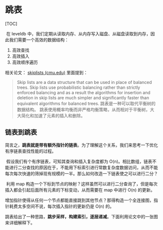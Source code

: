 # 跳表

[TOC]

​		在 leveldb 中，我们定期从读取内存、从内存写入磁盘、从磁盘读取到内存，因此我们需要一个高效的数据结构：

1. 高效查找
2. 高效插入
3. 高效顺序遍历

相关论文： [skiplists (cmu.edu)](https://15721.courses.cs.cmu.edu/spring2018/papers/08-oltpindexes1/pugh-skiplists-cacm1990.pdf) 里面提到：

>  Skip lists are a data structure that can be used in place of balanced trees.
> Skip lists use probabilistic balancing rather than strictly enforced balancing and as a result the algorithms for insertion and deletion in skip lists are much simpler and significantly faster than equivalent algorithms for balanced trees.
> 跳表是一种可以取代平衡树的数据结构。
> 跳表使用概率均衡而非严格均衡策略，从而相对于平衡树，大大简化和加速了元素的插入和删除。 



## 链表到跳表

​		简言之，**跳表就是带有额外指针的链表**。为了理解这个关系，我们来思考一下优化有序链表查找性能的过程。

​		假设我们有个有序链表，可知其查询和插入复杂度都为 O(n)。相比数组，链表不能进行二分查找的原因在于，不能用下标索引进行常数复杂度数据访问，从而不能每次每次快速的筛掉现有规模的一半。那么如何改造一下链表使之可以进行二分？

​		利用 map 构造一个下标到节点的映射？这样虽然可以进行二分查询了，但是每次插入都会引起后面所有元素的下标变动，从而需要在 map 中进行 O(n) 的更新。

​		增加指针使得从任何一个节点都能直接跳到其他节点？那得构造一个全连接图，指针耗费太多空间不说，每次插入指针的更新仍是 O(n) 的。

​		跳表给出了一种思路，**跳步采样，构建索引，逐层递减**。下面利用论文中的一张图来详细解释下。